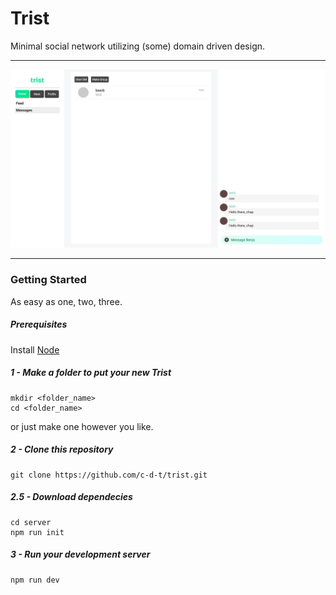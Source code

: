 # Trist
Minimal social network utilizing (some) domain driven design.

-----

![trist thumbnail](img/Trist-Thumbnail.png)

-----

### Getting Started
As easy as one, two, three.

##### Prerequisites

Install [Node](https://nodejs.org/)

##### 1 - Make a folder to put your new Trist
```
mkdir <folder_name>
cd <folder_name>
```
or just make one however you like.
##### 2 - Clone this repository
```
git clone https://github.com/c-d-t/trist.git
```
##### 2.5 - Download dependecies
```
cd server
npm run init
```
##### 3 - Run your development server
```
npm run dev
```
